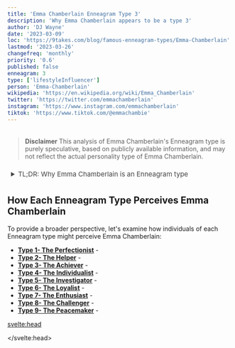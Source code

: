 ```yaml
---
title: 'Emma Chamberlain Enneagram Type 3'
description: 'Why Emma Chamberlain appears to be a type 3'
author: 'DJ Wayne'
date: '2023-03-09'
loc: 'https://9takes.com/blog/famous-enneagram-types/Emma-Chamberlain'
lastmod: '2023-03-26'
changefreq: 'monthly'
priority: '0.6'
published: false
enneagram: 3
type: ['lifestyleInfluencer']
person: 'Emma-Chamberlain'
wikipedia: 'https://en.wikipedia.org/wiki/Emma_Chamberlain'
twitter: 'https://twitter.com/emmachamberlain'
instagram: 'https://www.instagram.com/emmachamberlain'
tiktok: 'https://www.tiktok.com/@emmachambie'
---
```


<!-- Notes: Emma is most likely a 4-- she just jumped to popularity but she's always into niche trends like very "cool" girl -->

<!-- cerave emma chamberlain
pacsun emma
emma chamberlain skims
shop emma chamberlain com
emma chamberlain gopuff
emma chamberlain march
emma chamberlain 17 -->

<!-- // notes:  -->

<script>
	import  PopCard  from "../../../lib/components/atoms/PopCard.svelte";
</script>
<div
	style="display: flex;
    justify-content: center;
    margin: 1rem 0;
	"
>
	<PopCard
		image={`/types/3s/${'Emma-Chamberlain'}.webp`}
		showIcon={false}
		enneagramType=""
		displayText="Emma Chamberlain"
		subtext=""
	/>
</div>

> **Disclaimer** This analysis of Emma Chamberlain's Enneagram type is purely speculative, based on publicly available information, and may not reflect the actual personality type of Emma Chamberlain.

<details>
<summary class="accordion">TL;DR: Why Emma Chamberlain is an Enneagram type</summary>
<div class="panel">
<ul>
<li>
</li>
<li>
</li>
<li>
</li>
<li>
</li>
</ul>
  </div>
</details>

<p class="firstLetter"></p>

## How Each Enneagram Type Perceives Emma Chamberlain

To provide a broader perspective, let's examine how individuals of each Enneagram type might perceive Emma Chamberlain:

- **[Type 1- The Perfectionist](/blog/enneagram/enneagram-type-1)** -
- **[Type 2- The Helper](/blog/enneagram/enneagram-type-2)** -
- **[Type 3- The Achiever](/blog/enneagram/enneagram-type-3)** -
- **[Type 4- The Individualist](/blog/enneagram/enneagram-type-4)** -
- **[Type 5- The Investigator](/blog/enneagram/enneagram-type-5)** -
- **[Type 6- The Loyalist](/blog/enneagram/enneagram-type-6)** -
- **[Type 7- The Enthusiast](/blog/enneagram/enneagram-type-7)** -
- **[Type 8- The Challenger](/blog/enneagram/enneagram-type-8)** -
- **[Type 9- The Peacemaker](/blog/enneagram/enneagram-type-9)** -

<svelte:head>

<script type="application/ld+json">

</script>

</svelte:head>

<style lang="scss">
article {
    border: 1px solid #52616b;
    margin-top: 1rem;
    padding: 1rem;
    border-radius: 5px;
  }
  .accordion {
    color: #444;
    cursor: pointer;
    padding: 0.5rem;
    border: none;
    text-align: left;
    outline: none;
    font-size: 15px;
    transition: 0.4s;
  }

  .accordion:hover {
    background-color: var(--color-theme-purple-v);
    color: var(--color-theme-purple);
  }

  /*.panel:hover {

    background-color: #ccc;

}*/

  .panel {
    padding: 18px;
    /*display: none;*/
    background-color: white;
    overflow: hidden;

  }
</style>

